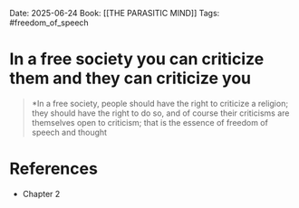 Date: 2025-06-24
Book: [[THE PARASITIC MIND]]
Tags: #freedom_of_speech 


# In a free society you can criticize them and they can criticize you

>*In a free society, people should have the right to criticize a religion; they should have the right to do so, and of course their criticisms are themselves open to criticism; that is the essence of freedom of speech and thought 

# References
- Chapter 2
 